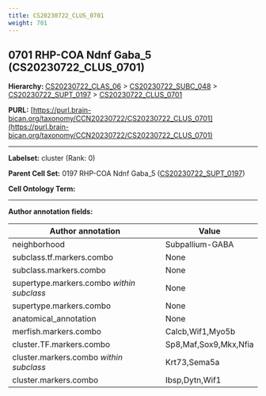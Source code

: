 ```yaml
---
title: CS20230722_CLUS_0701
weight: 701
---
```

## 0701 RHP-COA Ndnf Gaba_5 (CS20230722_CLUS_0701)
<b>Hierarchy: </b>
[CS20230722_CLAS_06](../CS20230722_CLAS_06) >
[CS20230722_SUBC_048](../CS20230722_SUBC_048) >
[CS20230722_SUPT_0197](../CS20230722_SUPT_0197) >
[CS20230722_CLUS_0701](../CS20230722_CLUS_0701)

**PURL:** [https://purl.brain-bican.org/taxonomy/CCN20230722/CS20230722_CLUS_0701](https://purl.brain-bican.org/taxonomy/CCN20230722/CS20230722_CLUS_0701)

---


**Labelset:** cluster (Rank: 0)

**Parent Cell Set:** 0197 RHP-COA Ndnf Gaba_5 ([CS20230722_SUPT_0197](../CS20230722_SUPT_0197))



**Cell Ontology Term:** 

[MARKER GENES.]: #


---

[TRANSFERRED ANNOTATIONS.]: #


[AUTHOR ANNOTATION FIELDS.]: #


**Author annotation fields:**

| Author annotation | Value |
|-------------------|-------|
|neighborhood|Subpallium-GABA|
|subclass.tf.markers.combo|None|
|subclass.markers.combo|None|
|supertype.markers.combo _within subclass_|None|
|supertype.markers.combo|None|
|anatomical_annotation|None|
|merfish.markers.combo|Calcb,Wif1,Myo5b|
|cluster.TF.markers.combo|Sp8,Maf,Sox9,Mkx,Nfia|
|cluster.markers.combo _within subclass_|Krt73,Sema5a|
|cluster.markers.combo|Ibsp,Dytn,Wif1|
